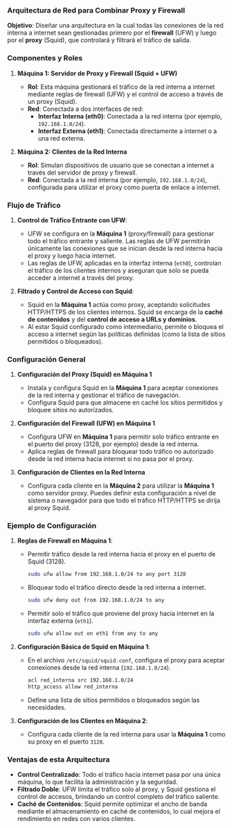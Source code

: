 ### Arquitectura de Red para Combinar Proxy y Firewall

**Objetivo**: Diseñar una arquitectura en la cual todas las conexiones de la red interna a internet sean gestionadas primero por el **firewall** (UFW) y luego por el **proxy** (Squid), que controlará y filtrará el tráfico de salida.

### Componentes y Roles

1. **Máquina 1: Servidor de Proxy y Firewall (Squid + UFW)**  
   - **Rol**: Esta máquina gestionará el tráfico de la red interna a internet mediante reglas de firewall (UFW) y el control de acceso a través de un proxy (Squid).
   - **Red**: Conectada a dos interfaces de red:
     - **Interfaz Interna (eth0)**: Conectada a la red interna (por ejemplo, `192.168.1.0/24`).
     - **Interfaz Externa (eth1)**: Conectada directamente a internet o a una red externa.

2. **Máquina 2: Clientes de la Red Interna**  
   - **Rol**: Simulan dispositivos de usuario que se conectan a internet a través del servidor de proxy y firewall.
   - **Red**: Conectada a la red interna (por ejemplo, `192.168.1.0/24`), configurada para utilizar el proxy como puerta de enlace a internet.

### Flujo de Tráfico

1. **Control de Tráfico Entrante con UFW**:
   - UFW se configura en la **Máquina 1** (proxy/firewall) para gestionar todo el tráfico entrante y saliente. Las reglas de UFW permitirán únicamente las conexiones que se inician desde la red interna hacia el proxy y luego hacia internet.
   - Las reglas de UFW, aplicadas en la interfaz interna (`eth0`), controlan el tráfico de los clientes internos y aseguran que solo se pueda acceder a internet a través del proxy.

2. **Filtrado y Control de Acceso con Squid**:
   - Squid en la **Máquina 1** actúa como proxy, aceptando solicitudes HTTP/HTTPS de los clientes internos. Squid se encarga de la **caché de contenidos** y del **control de acceso a URLs y dominios**.
   - Al estar Squid configurado como intermediario, permite o bloquea el acceso a internet según las políticas definidas (como la lista de sitios permitidos o bloqueados).
   
### Configuración General

1. **Configuración del Proxy (Squid) en Máquina 1**  
   - Instala y configura Squid en la **Máquina 1** para aceptar conexiones de la red interna y gestionar el tráfico de navegación.
   - Configura Squid para que almacene en caché los sitios permitidos y bloquee sitios no autorizados.

2. **Configuración del Firewall (UFW) en Máquina 1**  
   - Configura UFW en **Máquina 1** para permitir solo tráfico entrante en el puerto del proxy (3128, por ejemplo) desde la red interna.
   - Aplica reglas de firewall para bloquear todo tráfico no autorizado desde la red interna hacia internet si no pasa por el proxy.

3. **Configuración de Clientes en la Red Interna**  
   - Configura cada cliente en la **Máquina 2** para utilizar la **Máquina 1** como servidor proxy. Puedes definir esta configuración a nivel de sistema o navegador para que todo el tráfico HTTP/HTTPS se dirija al proxy Squid.

### Ejemplo de Configuración

1. **Reglas de Firewall en Máquina 1**:
   - Permitir tráfico desde la red interna hacia el proxy en el puerto de Squid (3128).
     ```bash
     sudo ufw allow from 192.168.1.0/24 to any port 3128
     ```
   - Bloquear todo el tráfico directo desde la red interna a internet.
     ```bash
     sudo ufw deny out from 192.168.1.0/24 to any
     ```
   - Permitir solo el tráfico que proviene del proxy hacia internet en la interfaz externa (`eth1`).
     ```bash
     sudo ufw allow out on eth1 from any to any
     ```

2. **Configuración Básica de Squid en Máquina 1**:
   - En el archivo `/etc/squid/squid.conf`, configura el proxy para aceptar conexiones desde la red interna (`192.168.1.0/24`).
     ```bash
     acl red_interna src 192.168.1.0/24
     http_access allow red_interna
     ```
   - Define una lista de sitios permitidos o bloqueados según las necesidades.

3. **Configuración de los Clientes en Máquina 2**:
   - Configura cada cliente de la red interna para usar la **Máquina 1** como su proxy en el puerto `3128`.

### Ventajas de esta Arquitectura

- **Control Centralizado**: Todo el tráfico hacia internet pasa por una única máquina, lo que facilita la administración y la seguridad.
- **Filtrado Doble**: UFW limita el tráfico solo al proxy, y Squid gestiona el control de accesos, brindando un control completo del tráfico saliente.
- **Caché de Contenidos**: Squid permite optimizar el ancho de banda mediante el almacenamiento en caché de contenidos, lo cual mejora el rendimiento en redes con varios clientes.
